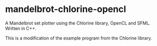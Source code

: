 # mandelbrot-chlorine-opencl
A Mandelbrot set plotter using the Chlorine library, OpenCL and SFML. Written in C++.


This is a modification of the example program from the Chlorine library.
